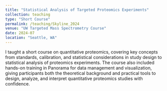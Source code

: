 ```yaml
---
title: "Statistical Analysis of Targeted Proteomics Experiments"
collection: teaching
type: "Short Course"
permalink: /teaching/Skyline_2024
venue: "UW Targeted Mass Spectrometry Course"
date: 2024-07
location: "Seattle, WA"
---
```


I taught a short course on quantitative proteomics, covering key concepts from standards, calibration, and statistical considerations in study design to statistical analysis of proteomics experiments. The course also included hands-on training in Panorama for data management and visualization, giving participants both the theoretical background and practical tools to design, analyze, and interpret quantitative proteomics studies with confidence.